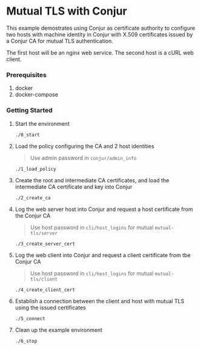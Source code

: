 # Mutual TLS with Conjur

This example demostrates using Conjur as certificate authority to configure
two hosts with machine identity in Conjur with X.509 certificates issued
by a Conjur CA for mutual TLS authentication.

The first host will be an nginx web service. The second host is a cURL web
client.

### Prerequisites

1. docker
2. docker-compose

### Getting Started

1. Start the environment
    ```sh-session
    ./0_start
    ```

2. Load the policy configuring the CA and 2 host identities
    > Use admin password in `conjur/admin_info`
    ```sh-session
    ./1_load_policy
    ```

3. Create the root and intermediate CA certificates, and load the intermediate
  CA certificate and key into Conjur
    ```sh-session
    ./2_create_ca
    ```

4. Log the web server host into Conjur and request a host certificate from the
  Conjur CA
    > Use host password in `cli/host_logins` for mutual `mutual-tls/server`
    ```sh-session
    ./3_create_server_cert
    ```

5. Log the web client into Conjur and request a client certificate from tbe
  Conjur CA
    > Use host password in `cli/host_logins` for mutual `mutual-tls/client`
    ```sh-session
    ./4_create_client_cert
    ```

6. Establish a connection between the client and host with mutual TLS using
  the issued certificates
    ```sh-session
    ./5_connect
    ```

7. Clean up the example environment
    ```sh-session
    ./6_stop
    ```
